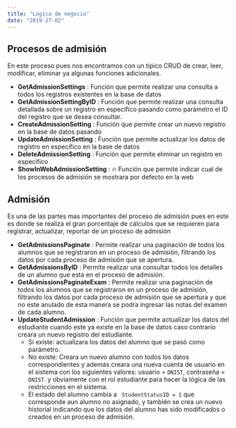 ```yaml
---
title: "Logica de negocio"
date: "2019-27-02"
---
```


## Procesos de admisión
En este proceso pues nos encontramos con un típico CRUD de crear, leer, modificar, eliminar ya algunas funciones adicionales.
* **GetAdmissionSettings** : Función que permite realizar una consulta a todos los registros existentes en la base de datos
* **GetAdmissionSettingByID** : Función que permite realizar una consulta detallada sobre un registro en específico pasando como parámetro el ID del registro que se desea consultar.
* **CreateAdmissionSetting** : Función que permite crear un nuevo registro en la base de datos pasando
* **UpdateAdmissionSetting** : Función que permite actualizar los datos de registro en especifico en la base de datos
* **DeleteAdmissionSetting** : Función que permite eliminar un registro en específico
* **ShowInWebAdmissionSetting** : 🔥 Función que permite indicar cual de los procesos de admisión se mostrara por defecto en la web

## Admisión
Es una de las partes mas importantes del proceso de admisión pues en este es donde se realiza el gran porcentaje de cálculos que se requieren para registrar, actualizar, reportar de un proceso de admisión
* **GetAdmissionsPaginate** : Permite realizar una paginación de todos los alumnos que se registraron en un proceso de admisión, filtrando los datos por cada proceso de admisión que se apertura.
* **GetAdmissionsByID** : Permite realizar una consultar todos los detalles de un alumno que esta en el proceso de admisión.
* **GetAdmissionsPaginateExam** : Permite realizar una paginación de todos los alumnos que se registraron en un proceso de admisión, filtrando los datos por cada proceso de admisión que se apertura y que no este anulado de esta manera se podra ingresar las notas del examen de cada alumno.
* **UpdateStudentAdmission** : Función que permite actualizar los datos del estudiante cuando este ya existe en la base de datos caso contrario creara un nuevo registro del estudiante.
    - Si existe: actualizara los datos del alumno que se pasó como parámetro.
    - No existe: Creara un nuevo alumno con todos los datos correspondientes y además creara una nueva cuenta de usuario en el sistema con los siguientes valores: usuario = `DNIST`, contraseña = `DNIST`. y obviamente con el rol estudiante para hacer la lógica de las restricciones en el sistema.
    - El estado del alumno cambia a ` StudentStatusID = 1` que corresponde aun alumno no asignado, y también se crea un nuevo historial indicando que los datos del alumno has sido modificados o creados en un proceso de admisión.
